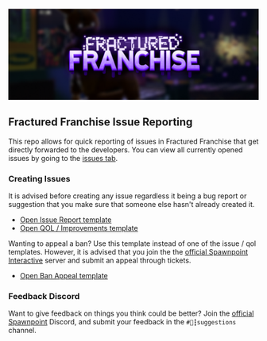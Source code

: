 ![banner](assets/banner1.png)
## Fractured Franchise Issue Reporting
This repo allows for quick reporting of issues in Fractured Franchise that get directly forwarded to the developers. You can view all currently opened issues by going to the [issues tab](https://github.com/fracturedfranchise/fractured-feedback/issues).

### Creating Issues
It is advised before creating any issue regardless it being a bug report or suggestion that you make sure that someone else hasn't already created it.
- [Open Issue Report template](https://github.com/fracturedfranchise/fractured-feedback/issues/new?assignees=&labels=bug&projects=fractured-franchise-issues%2Fmain&template=issue-report.yaml&title=%5BBUG%5D%3A+)
- [Open QOL / Improvements template](https://github.com/fracturedfranchise/fractured-feedback/issues/new?assignees=&labels=improvement&projects=fractured-franchise-issues%2Fmain&template=QOL.yaml&title=%5BIMPROVEMENTS%5D%3A+)

Wanting to appeal a ban? Use this template instead of one of the issue / qol templates. However, it is advised that you join the the [official Spawnpoint Interactive](https://discord.gg/fractured) server and submit an appeal through tickets.
- [Open Ban Appeal template](https://github.com/fracturedfranchise/fractured-feedback/issues/new?assignees=&labels=appeal&projects=fractured-franchise-issues%2Fmain&template=APPEAL.yaml&title=%5BBAN+APPEAL%5D%3A+%7Busername%7D)

### Feedback Discord
Want to give feedback on things you think could be better? Join the [official Spawnpoint](https://discord.gg/fractured) Discord, and submit your feedback in the `#💭┇suggestions` channel.
